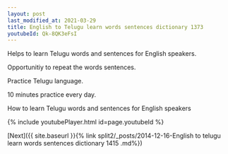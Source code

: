 ```yaml
---
layout: post
last_modified_at: 2021-03-29
title: English to Telugu learn words sentences dictionary 1373 
youtubeId: Qk-8QK3eFsI
---
```

 
 
Helps to learn Telugu words and sentences for English speakers.

Opportunitiy to repeat the words sentences. 

Practice Telugu language. 
 
10 minutes practice every day. 
 
How to learn Telugu words and sentences for English speakers 
 
{% include youtubePlayer.html id=page.youtubeId %}
 
 
[Next]({{ site.baseurl }}{% link  split2/_posts/2014-12-16-English to telugu learn words sentences dictionary 1415 .md%})
 
